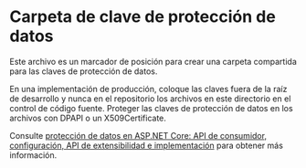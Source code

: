 # <a name="data-protection-key-folder"></a>Carpeta de clave de protección de datos

Este archivo es un marcador de posición para crear una carpeta compartida para las claves de protección de datos.

En una implementación de producción, coloque las claves fuera de la raíz de desarrollo y nunca en el repositorio los archivos en este directorio en el control de código fuente. Proteger las claves de protección de datos en los archivos con DPAPI o un X509Certificate.

Consulte [protección de datos en ASP.NET Core: API de consumidor, configuración, API de extensibilidad e implementación](https://docs.microsoft.com/aspnet/core/security/data-protection/) para obtener más información.
